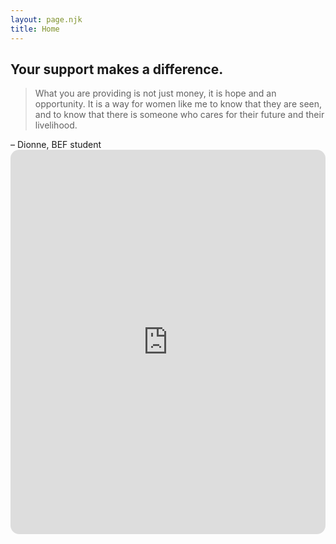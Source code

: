 ```yaml
---
layout: page.njk
title: Home
---
```

<section class="hero">
    <div class="cblock">
    <h1>Your support makes a difference.</h1>
    <blockquote class="big">What you are providing is not just money, it is hope and an opportunity. It is a way for women like me to know that they are seen, and to know that there is someone who cares for their future and their livelihood.</blockquote>
<div class="postquote">– Dionne, BEF student</div>
    </div>
    <div class="cblock">
    <iframe src="https://givebutter.com/embed/c/brockbank-education-fund" width="100%" height="615px" style="max-width: 601px; border-radius: 1em;" name="givebutter" frameborder="0" scrolling="no" seamless allowpaymentrequest></iframe><script src="https://givebutter.com/js/widget.js"></script>
    </div>
</section>
